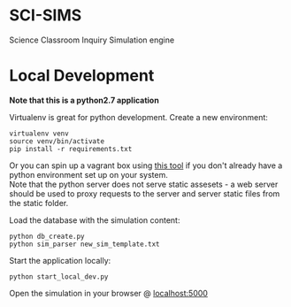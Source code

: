 SCI-SIMS
========

Science Classroom Inquiry Simulation engine

Local Development
=================
**Note that this is a python2.7 application**


Virtualenv is great for python development. Create a new environment:

```
virtualenv venv
source venv/bin/activate
pip install -r requirements.txt
```
Or you can spin up a vagrant box using [this tool](https://github.com/calebdre/Portable-Vagrant.git)  if you don't already have a python environment set up on your system.  
Note that the python server does not serve static assesets - a web server should be used to proxy requests to the server and server static files from the static folder.

Load the database with the simulation content:

    python db_create.py
    python sim_parser new_sim_template.txt

Start the application locally:

    python start_local_dev.py

Open the simulation in your browser @ [localhost:5000](http://localhost:5000)
